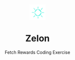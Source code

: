 <br />
<p align="center">
  <a href="https://github.com/TinsaeK/Zelon">
    <img src="ic_action_name.png" alt="Logo" width="50" height="50">
  </a>

  <h1 align="center">Zelon</h1>

  <p align="center">
    Fetch Rewards Coding Exercise
    <br />
  </p>
</p>
